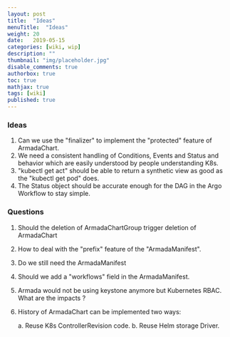 ```yaml
---
layout: post
title:  "Ideas"
menuTitle:  "Ideas"
weight: 20
date:   2019-05-15
categories: [wiki, wip]
description: ""
thumbnail: "img/placeholder.jpg"
disable_comments: true
authorbox: true
toc: true
mathjax: true
tags: [wiki]
published: true
---
```


### Ideas

1. Can we use the "finalizer" to implement the "protected" feature of ArmadaChart.
2. We need a consistent handling of Conditions, Events and Status and behavior which are easily understood by people understanding K8s.
3. "kubectl get act" should be able to return a synthetic view as good as the "kubectl get pod" does.
4. The Status object should be accurate enough for the DAG in the Argo Workflow to stay simple.

### Questions

1. Should the deletion of ArmadaChartGroup trigger deletion of ArmadaChart
2. How to deal with the "prefix" feature of the "ArmadaManifest".
3. Do we still need the ArmadaManifest
4. Should we add a "workflows" field in the ArmadaManifest.
5. Armada would not be using keystone anymore but Kubernetes RBAC. What are the impacts ?
6. History of ArmadaChart can be implemented two ways: 

   a. Reuse K8s ControllerRevision code.
   b. Reuse Helm storage Driver.
